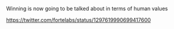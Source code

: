 Winning is now going to be talked about in terms of human values

https://twitter.com/fortelabs/status/1297619990699417600